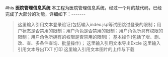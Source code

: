 #his
**医院管理信息系统**
本工程为医院管理信息系统，经过一个月的敲代码，已经完成了大部分的功能，详细如下：-------
> 这里输入引用文本登录验证(包括输入index.jsp等试图跳过登录的限制；用户状态是否禁用的限制；用户角色是否禁用的限制；用户角色所具有权限的限制；用户角色所拥有的权限是否禁用的限制)；
> 基本操作(包括了增、删、改、查、多条件查询、批量操作)；
> 这里输入引用文本导出Excle
> 这里输入引用文本导出TXT
> 打印
> 这里输入引用文本图片的上传与下载